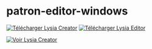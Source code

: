 # patron-editor-windows

[![Télécharger Lysia Creator](https://img.shields.io/badge/T%C3%A9l%C3%A9charger-.exe-blue?style=for-the-badge&logo=windows)](https://github.com/tariteur/patron-editor-windows/releases/download/v1.0.2/PatronEditor-Setup-1.0.2.exe)
[![Télécharger Lysia Editor](https://img.shields.io/badge/T%C3%A9l%C3%A9charger-.exe-blue?style=for-the-badge&logo=windows)](https://github.com/tariteur/patron-creator-windows/releases/download/v1.0.4/PatronCreator-Setup-1.0.4.exe)

[![Voir Lysia Creator](https://img.shields.io/badge/Visiter-Lysia%20Creator-blue?style=for-the-badge&logo=github)](https://github.com/tariteur/patron-creator-windows)

